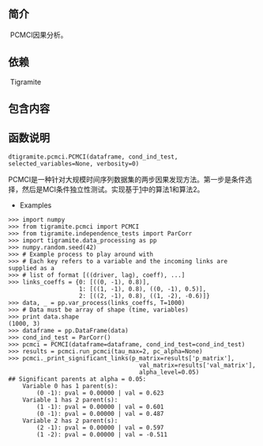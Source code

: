 ## 简介

​	PCMCI因果分析。



## 依赖

​	Tigramite



## 包含内容





## 函数说明

`dtigramite.pcmci.PCMCI(dataframe, cond_ind_test, selected_variables=None, verbosity=0)`

​	PCMCI是一种针对大规模时间序列数据集的两步因果发现方法。第一步是条件选择，然后是MCI条件独立性测试。实现基于[1](<https://arxiv.org/abs/1702.07007v2>)中的算法1和算法2。

+ Examples

```
>>> import numpy
>>> from tigramite.pcmci import PCMCI
>>> from tigramite.independence_tests import ParCorr
>>> import tigramite.data_processing as pp
>>> numpy.random.seed(42)
>>> # Example process to play around with
>>> # Each key refers to a variable and the incoming links are supplied as a
>>> # list of format [((driver, lag), coeff), ...]
>>> links_coeffs = {0: [((0, -1), 0.8)],
                    1: [((1, -1), 0.8), ((0, -1), 0.5)],
                    2: [((2, -1), 0.8), ((1, -2), -0.6)]}
>>> data, _ = pp.var_process(links_coeffs, T=1000)
>>> # Data must be array of shape (time, variables)
>>> print data.shape
(1000, 3)
>>> dataframe = pp.DataFrame(data)
>>> cond_ind_test = ParCorr()
>>> pcmci = PCMCI(dataframe=dataframe, cond_ind_test=cond_ind_test)
>>> results = pcmci.run_pcmci(tau_max=2, pc_alpha=None)
>>> pcmci._print_significant_links(p_matrix=results['p_matrix'],
                                     val_matrix=results['val_matrix'],
                                     alpha_level=0.05)
## Significant parents at alpha = 0.05:
    Variable 0 has 1 parent(s):
        (0 -1): pval = 0.00000 | val = 0.623
    Variable 1 has 2 parent(s):
        (1 -1): pval = 0.00000 | val = 0.601
        (0 -1): pval = 0.00000 | val = 0.487
    Variable 2 has 2 parent(s):
        (2 -1): pval = 0.00000 | val = 0.597
        (1 -2): pval = 0.00000 | val = -0.511
```

